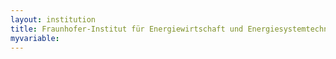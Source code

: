 ```yaml
---
layout: institution
title: Fraunhofer-Institut für Energiewirtschaft und Energiesystemtechnik
myvariable: 
---
```


